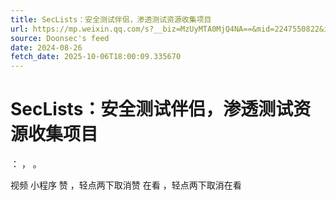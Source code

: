 ```yaml
---
title: SecLists：安全测试伴侣，渗透测试资源收集项目
url: https://mp.weixin.qq.com/s?__biz=MzUyMTA0MjQ4NA==&mid=2247550822&idx=2&sn=dc2afedae0839a98c088d60cfc1a46f4
source: Doonsec's feed
date: 2024-08-26
fetch_date: 2025-10-06T18:00:09.335670
---
```


# SecLists：安全测试伴侣，渗透测试资源收集项目

：
，
。

视频
小程序
赞
，轻点两下取消赞
在看
，轻点两下取消在看